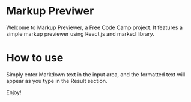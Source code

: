 Markup Previwer
===========================================================
Welcome to Markup Previewer, a Free Code Camp project.
It features a simple markup previewer using React.js and marked library.

How to use
===========================================================
Simply enter Markdown text in the input area, and the formatted text will appear as you type in the Result section.

Enjoy!